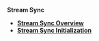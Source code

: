 <strong>Stream Sync<strong>    

<ul>
	<li><a href="/articles/40_stream_sync/01_stream_sync_overview.md">Stream Sync Overview</a></li>
	<li><a href="/articles/40_stream_sync/02_stream_sync_init.md">Stream Sync Initialization</a></li>	
</ul>
